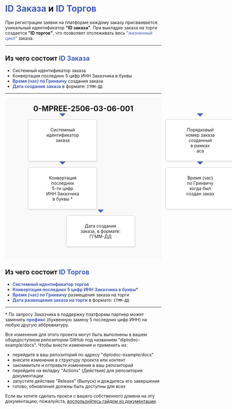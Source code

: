 # <span style="color: #425CB5">ID Заказа</span> и <span style="color: #425CB5">ID Торгов</span>

При регистрации заявки на платформе каждому заказу присваивается уникальный идентификатор **"ID заказа"**. При выкладке заказа на торги создается **"ID торгов"**, что позволяет отслеживать весь <span style="color: #425CB5">"жизненный цикл"</span> заказа. 

---

## Из чего состоит <span style="color: #425CB5">ID Заказа</span>  

- Системный идентификатор заказа 
- Конвертация последних 5 цифр ИНН Заказчика в буквы 
- **<span style="color: #425CB5">Время (час) по Гринвичу</span>** создания заказа  
- **<span style="color: #425CB5">Дата создания заказа</span>** в формате: `ITMM-ДД`  

---

<div class="schema-container">
  <div class="header">
    <span>0-MPREE-2506-03-06-001</span>
  </div>
  <div class="row">
    <div class="box" style="margin-left: 10%; margin-right: 10%;">
      <p>Системный<br>идентификатор<br>заказа</p>
    </div>
    <div class="box" style="margin-left: 40%; margin-right: 40%;">
      <p>Порядковый<br>номер заказа<br>созданный<br>в рамках<br>аса</p>
    </div>
  </div>
  <div class="row">
    <div class="box" style="margin-left: 10%; margin-right: 10%;">
      <p>Конвертация<br>последних<br>5-ти цифр<br>ИНН Заказчика<br>в буквы *</p>
    </div>
    <div class="box" style="margin-left: 40%; margin-right: 40%;">
      <p>Время (час)<br>по Гринвичу<br>когда был<br>создан заказ</p>
    </div>
  </div>
  <div class="row">
    <div class="box" style="margin-left: 25%; margin-right: 25%;">
      <p>Дата создания<br>заказа, в формате:<br>ГГММ-ДД</p>
    </div>
  </div>
</div>

<style>
    .schema-container {
    display: flex;
    flex-direction: column;
    align-items: center;
    background-color: #f9f9f9; /* Светло-серый фон */
    padding: 20px;
    }

    .header {
    text-align: center;
    font-size: 24px;
    font-weight: bold;
    margin-bottom: 20px;
    }

    .row {
    display: flex;
    justify-content: space-around;
    margin-bottom: 20px;
    }

    .box {
    background-color: white;
    border: 1px solid #ccc;
    padding: 10px;
    border-radius: 5px;
    box-shadow: 0 2px 4px rgba(0, 0, 0, 0.1);
    text-align: center;
    min-width: 200px;
    position: relative; /* Добавляем relative для корректной работы ::before */
    }

    /* Добавляем стрелки между блоками */
    .box::before {
    content: "";
    position: absolute;
    width: 0;
    height: 0;
    border-style: solid;
    border-width: 10px 10px 0 10px;
    border-color: #425CB5 transparent transparent transparent;
    top: -20px;
    left: 50%;
    transform: translateX(-50%);
    }

    /* Позиционирование стрелок */
    .box:nth-child(1)::before {
    top: -20px;
    }
    .box:nth-child(2)::before {
    top: -20px;
    }
    .box:nth-child(3)::before {
    top: -20px;
    }
    .box:nth-child(4)::before {
    top: -20px;
    }
    .box:nth-child(5)::before {
    top: -20px;
    }
  </style>

## Из чего состоит <span style="color: #425CB5">ID Торгов</span>  

- **<span style="color: #425CB5">Системный идентификатор торгов</span>**  
- **<span style="color: #425CB5">Конвертация последних 5 цифр ИНН Заказчика в буквы</span>***  
- **<span style="color: #425CB5">Время (час) по Гринвичу</span>** размещения заказа на торги  
- **<span style="color: #425CB5">Дата размещения заказа на торги</span>** в формате: `ITMM-ДД`  

---

\* По запросу Заказчика в поддержку платформы партнер может заменить **<span style="color: #425CB5">префикс</span>** (буквенную замену 5 последних цифр ИНН) на любую другую аббревиатуру.  

Все изменения для этого проекта могут быть выполнены в вашем общедоступном репозитории GitHub под названием "diplodoc-example/docs".
Чтобы внести изменения и применить их:

- перейдите в ваш репозиторий по адресу "diplodoc-example/docs"
- внесите изменения в структуру проекта или контент
- закоммитьте и отправьте изменения в ваш репозиторий
- перейдите на вкладку "Actions" (Действия) для репозитория документации
- запустите действие "Release" (Выпуск) и дождитесь его завершения
- готово, обновления должны быть доступны для всех

Если вы хотите сделать прокси с вашего собственного домена на эту документацию, пожалуйста, [воспользуйтесь гайдом из документации](https://diplodoc.com/docs/ru/personal-domain-ya-cloud).

